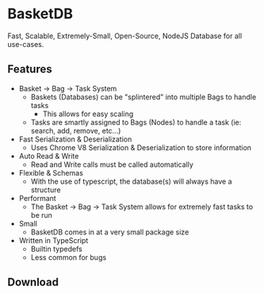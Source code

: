 # BasketDB

Fast, Scalable, Extremely-Small, Open-Source, NodeJS Database for all use-cases.

## Features

- Basket -> Bag -> Task System
  - Baskets (Databases) can be "splintered" into multiple Bags to handle tasks
    - This allows for easy scaling
  - Tasks are smartly assigned to Bags (Nodes) to handle a task (ie: search, add, remove, etc...)
- Fast Serialization & Deserialization
  - Uses Chrome V8 Serialization & Deserialization to store information
- Auto Read & Write
  - Read and Write calls must be called automatically
- Flexible & Schemas
  - With the use of typescript, the database(s) will always have a structure
- Performant
  - The Basket -> Bag -> Task System allows for extremely fast tasks to be run
- Small
  - BasketDB comes in at a very small package size
- Written in TypeScript
  - Builtin typedefs
  - Less common for bugs

## Download
